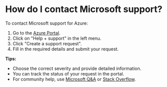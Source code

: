 # How do I contact Microsoft support?

To contact Microsoft support for Azure:

1. Go to the [Azure Portal](https://portal.azure.com/).
2. Click on "Help + support" in the left menu.
3. Click "Create a support request".
4. Fill in the required details and submit your request.

**Tips:**
- Choose the correct severity and provide detailed information.
- You can track the status of your request in the portal.
- For community help, use [Microsoft Q&A](https://learn.microsoft.com/answers/topics/azure.html) or [Stack Overflow](https://stackoverflow.com/questions/tagged/azure).
